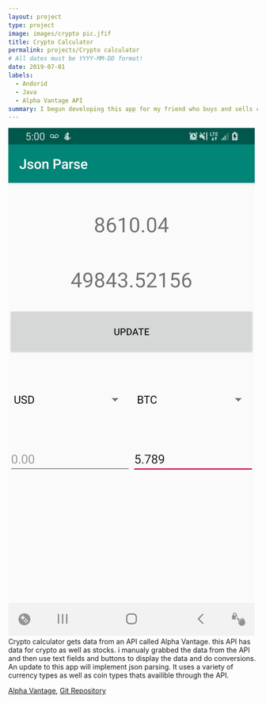 ```yaml
---
layout: project
type: project
image: images/crypto pic.jfif
title: Crypto Calculator
permalink: projects/Crypto calculator
# All dates must be YYYY-MM-DD format!
date: 2019-07-01
labels:
  - Andorid
  - Java
  - Alpha Vantage API
summary: I begun developing this app for my friend who buys and sells cryto to people in Hawaii who dont have access to the exchanges. 
---
```


<div class="ui small rounded images">
  
</div>
<img class="ui medium right floated rounded image" src="../images/cryptoPic1.jpg">
Crypto calculator gets data from an API called Alpha Vantage. this API has data for crypto as well as stocks. i manualy grabbed the data from the API and then use text fields and buttons to display the data and do conversions. An update to this app will implement json parsing. It uses a variety of currency types as well as coin types thats availible through the API.

[Alpha Vantage](https://www.alphavantage.co/), [Git Repository](https://github.com/derekasola/Crypto-Calculator)




